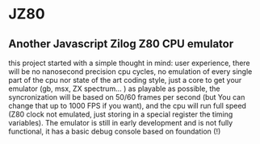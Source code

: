 # JZ80
## Another Javascript Zilog Z80 CPU emulator
this project started with a simple thought in mind: user experience, there will be no nanosecond precision cpu cycles, no emulation of every single part of the cpu nor state of the art coding style, just a core to get your emulator (gb, msx, ZX spectrum... ) as playable as possible, the syncronization will be based on 50/60 frames per second (but You can change that up to 1000 FPS if you want), and the cpu will run full speed (Z80 clock not emulated, just storing in a special register the timing variables). The emulator is still in early development and is not fully functional, it has a basic debug console based on foundation (!) 

